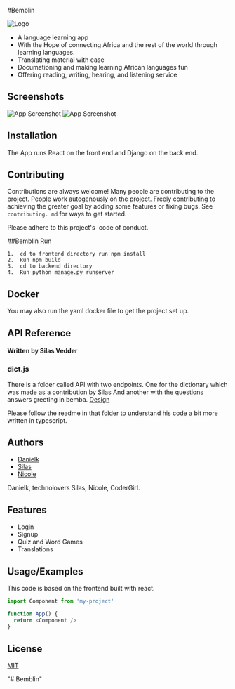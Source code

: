 
#Bemblin

![Logo](https://github.com/teckno/Bemblin/blob/main/Screenshots/Rectangle.png)

- A language learning app  
- With the Hope of connecting Africa and the rest of the world through learning languages.
- Translating material with ease
- Documationing and making learning African languages fun
- Offering reading, writing, hearing, and listening service


## Screenshots

![App Screenshot](https://github.com/teckno/Bemblin/blob/main/Screenshots/Desktop%20-%201.jpg)
![App Screenshot](https://github.com/teckno/Bemblin/blob/main/Screenshots/Frame-1.png)
## Installation
The App runs React on the front end and Django on the back end. 


    
## Contributing

Contributions are always welcome!
Many people are contributing to the project. People work autogenously on the project. Freely contributing to achieving the greater goal by adding some features or fixing bugs.
See `contributing. md` for ways to get started.

Please adhere to this project's `code of conduct.



##Bemblin Run


    1.	cd to frontend directory run npm install
    2.	Run npm build
    3.	cd to backend directory
    4.	Run python manage.py runserver

Docker
-
You may also run the yaml docker file to get the project set up.







## API Reference

#### Written by Silas Vedder 

### dict.js

There is a folder called API with two endpoints.
One for the dictionary which was made as a contribution by Silas 
And another with the questions answers greeting in bemba.
[Design](./design.md)

Please follow the readme in that folder to understand his code a bit more written in typescript.



## Authors

- [Danielk](https://github.com/koehdaniel)
- [Silas](https://github.com/silasfox)
- [Nicole](https://github.com/nicholasmakova)

Danielk, technolovers Silas, Nicole, CoderGirl.




## Features

- Login
- Signup
- Quiz and Word Games
- Translations


## Usage/Examples
This code is based on the frontend built with react.
```javascript
import Component from 'my-project'

function App() {
  return <Component />
}
```


## License

[MIT](https://choosealicense.com/licenses/mit/)

"# Bemblin" 
